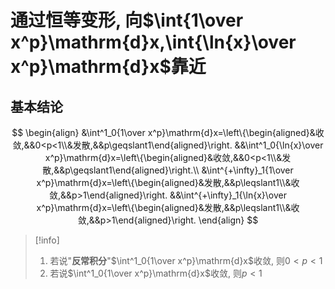 
# 通过恒等变形, 向$\int{1\over x^p}\mathrm{d}x,\int{\ln{x}\over x^p}\mathrm{d}x$靠近

## 基本结论

$$
\begin{align}
&\int^1_0{1\over x^p}\mathrm{d}x=\left\{\begin{aligned}&收敛,&&0<p<1\\&发散,&&p\geqslant1\end{aligned}\right.
&&\int^1_0{\ln{x}\over x^p}\mathrm{d}x=\left\{\begin{aligned}&收敛,&&0<p<1\\&发散,&&p\geqslant1\end{aligned}\right.\\
&\int^{+\infty}_1{1\over x^p}\mathrm{d}x=\left\{\begin{aligned}&发散,&&p\leqslant1\\&收敛,&&p>1\end{aligned}\right.
&&\int^{+\infty}_1{\ln{x}\over x^p}\mathrm{d}x=\left\{\begin{aligned}&发散,&&p\leqslant1\\&收敛,&&p>1\end{aligned}\right.
\end{align}
$$

>[!info] 
>1. 若说"**反常积分**"$\int^1_0{1\over x^p}\mathrm{d}x$收敛, 则$0<p<1$
>2. 若说$\int^1_0{1\over x^p}\mathrm{d}x$收敛, 则$p<1$

